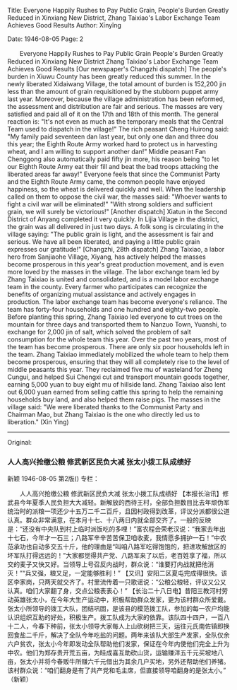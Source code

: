 Title: Everyone Happily Rushes to Pay Public Grain, People's Burden Greatly Reduced in Xinxiang New District, Zhang Taixiao's Labor Exchange Team Achieves Good Results
Author: Xīnyǐng

Date: 1946-08-05
Page: 2

　　Everyone Happily Rushes to Pay Public Grain
    People's Burden Greatly Reduced in Xinxiang New District
    Zhang Taixiao's Labor Exchange Team Achieves Good Results
    [Our newspaper's Changzhi dispatch] The people's burden in Xiuwu County has been greatly reduced this summer. In the newly liberated Xidaiwang Village, the total amount of burden is 152,200 jin less than the amount of grain requisitioned by the stubborn puppet army last year. Moreover, because the village administration has been reformed, the assessment and distribution are fair and serious. The masses are very satisfied and paid all of it on the 17th and 18th of this month. The general reaction is: "It's not even as much as the temporary meals that the Central Team used to dispatch in the village!" The rich peasant Cheng Huirong said: "My family paid seventeen dan last year, but only one dan and three dou this year; the Eighth Route Army worked hard to protect us in harvesting wheat, and I am willing to support another dan!" Middle peasant Fan Chenggong also automatically paid fifty jin more, his reason being "to let our Eighth Route Army eat their fill and beat the bad troops attacking the liberated areas far away!" Everyone feels that since the Communist Party and the Eighth Route Army came, the common people have enjoyed happiness, so the wheat is delivered quickly and well. When the leadership called on them to oppose the civil war, the masses said: "Whoever wants to fight a civil war will be eliminated!" "With strong soldiers and sufficient grain, we will surely be victorious!"
    [Another dispatch] Xiatun in the Second District of Anyang completed it very quickly. In Lijia Village in the district, the grain was all delivered in just two days. A folk song is circulating in the village saying: "The public grain is light, and the assessment is fair and serious. We have all been liberated, and paying a little public grain expresses our gratitude!"
    [Changzhi, 28th dispatch] Zhang Taixiao, a labor hero from Sanjiaohe Village, Xiyang, has actively helped the masses become prosperous in this year's great production movement, and is even more loved by the masses in the village. The labor exchange team led by Zhang Taixiao is united and consolidated, and is a model labor exchange team in the county. Every farmer who participates can recognize the benefits of organizing mutual assistance and actively engages in production. The labor exchange team has become everyone's reliance. The team has forty-four households and one hundred and eighty-two people. Before planting this spring, Zhang Taixiao led everyone to cut trees on the mountain for three days and transported them to Nanzuo Town, Yuanshi, to exchange for 2,000 jin of salt, which solved the problem of salt consumption for the whole team this year. Over the past two years, most of the team has become prosperous. There are only six poor households left in the team. Zhang Taixiao immediately mobilized the whole team to help them become prosperous, ensuring that they will all completely rise to the level of middle peasants this year. They reclaimed five mu of wasteland for Zheng Cungui, and helped Sui Chengxi cut and transport mountain goods together, earning 5,000 yuan to buy eight mu of hillside land. Zhang Taixiao also lent out 6,000 yuan earned from selling cattle this spring to help the remaining households buy land, and also helped them raise pigs. The masses in the village said: "We were liberated thanks to the Communist Party and Chairman Mao, but Zhang Taixiao is the one who directly led us to liberation."
   (Xin Ying)



<hr /> 

Original: 


### 人人高兴抢缴公粮  修武新区民负大减  张太小拨工队成绩好
新颖
1946-08-05
第2版()
专栏：

　　人人高兴抢缴公粮
    修武新区民负大减
    张太小拨工队成绩好
    【本报长治讯】修武县今年夏季人民负担大大减轻。新解放的西待王村，全部负担数目比去年顽伪军统治时的派粮一项还少十五万二千二百斤，且因村政得到改革，评议分派都很公道认真。群众非常满意，在本月十七、十八两日内就全部交齐了。一般的反映是：“还没有中央队到村上临时派饭吃的多哩！”富农程会荣老汉说：“我家去年出十七石，今年才一石三；八路军辛辛苦苦保卫咱收麦，我情愿多拥护一石！”中农范承功也自动多交五十斤，他的理由是“叫咱八路军吃得饱饱的，把进攻解放区的坏军队打得远远的！”大家都觉得共产党、八路军来了以后，老百姓享了福，所以交的麦子又快又好。当领导上号召反内战时，群众说：“谁要打内战就把他消灭！”“兵又强，粮又足，一定能够胜利！”
    【又讯】安阳二区夏屯完成得很快。该区李家岗，只两天就交齐了。村里流传着一只歌谣说：“公粮公粮轻，评议又公又认真。咱们大家翻了身，交点公粮表表心！”
    【长治二十八日电】昔阳三教河村劳动英雄张太小，在今年大生产运动中，积极帮助群众发家，更为该村群众所爱戴。张太小所领导的拨工大队，团结巩固，是该县的模范拨工队，参加的每一农户均能认识组织互助的好处，积极生产。拨工队成为大家的依靠。该队四十四户，一百八十二人，今春下种前，张太小领导大家每人上山砍树把三天，运往元氏南佐镇即换回食盐二千斤，解决了全队今年吃盐的问题。两年来该队大部生产发家，全队仅余六户贫农，张太小今年即发动全队帮助他们发家，保证在今年内使他们完全上升为中农。他们为郑存贵开荒五亩，为眭成喜互助砍山货，运输赚洋五千元买坡地八亩，张太小并将今春贩牛所赚六千元借出为其余几户买地，另外还帮助他们养猪。该村群众说：“咱们翻身是有了共产党和毛主席，但直接领导咱翻身的是张太小。”
   （新颖）
